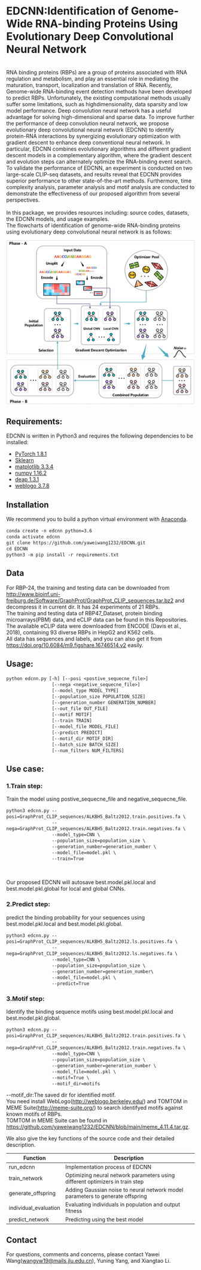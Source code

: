 # EDCNN:Identification of Genome-Wide RNA-binding Proteins Using Evolutionary Deep Convolutional Neural Network
<br>
RNA binding proteins (RBPs) are a group of proteins associated with RNA regulation and
metabolism, and play an essential role in mediating the maturation, transport, localization and translation
of RNA. Recently, Genome-wide RNA-binding event detection methods have been developed to predict
RBPs. Unfortunately, the existing computational methods usually suffer some limitations, such as highdimensionality, data sparsity and low model performance.
Deep convolution neural network has a useful advantage for solving high-dimensional and
sparse data. To improve further the performance of deep convolution neural network, we propose
evolutionary deep convolutional neural network (EDCNN) to identify protein-RNA interactions by
synergizing evolutionary optimization with gradient descent to enhance deep conventional neural network.
In particular, EDCNN combines evolutionary algorithms and different gradient descent models in a
complementary algorithm, where the gradient descent and evolution steps can alternately optimize the
RNA-binding event search. To validate the performance of EDCNN, an experiment is conducted on two
large-scale CLIP-seq datasets, and results reveal that EDCNN provides superior performance to other
state-of-the-art methods. Furthermore, time complexity analysis, parameter analysis and motif analysis
are conducted to demonstrate the effectiveness of our proposed algorithm from several perspectives.

<br>
<br>
In this package, we provides resources including: source codes, datasets, the EDCNN models, and usage examples. <br>
The flowcharts of identification of genome-wide RNA-binding proteins using evolutionary deep convolutional neural network is as follows:<br>

![Image text](https://github.com/yaweiwang1232/EDCNN/blob/main/Architecture.png)

## Requirements:
EDCNN is written in Python3 and requires the following dependencies to be installed: <br>
+ [PyTorch 1.8.1](http://pytorch.org/) <br>
+ [Sklearn](https://github.com/scikit-learn/scikit-learn)
+ [matplotlib 3.3.4](https://matplotlib.org/)
+ [numpy 1.16.2](http://numpy.org/)
+ [deap 1.3.1](https://github.com/deap/deap)
+ [weblogo 3.7.8](http://weblogo.berkeley.edu/)

## Installation
We recommend you to build a python virtual environment with [Anaconda](https://docs.anaconda.com/anaconda/install/linux/). 
```
conda create -n edcnn python=3.6
conda activate edcnn
git clone https://github.com/yaweiwang1232/EDCNN.git
cd EDCNN
python3 -m pip install -r requirements.txt
```






## Data 
For RBP-24, the training and testing data can be downloaded from http://www.bioinf.uni-freiburg.de/Software/GraphProt/GraphProt_CLIP_sequences.tar.bz2 and decompress it in current dir. It has 24 experiments of 21 RBPs.<br>
The training and testing data of RBP47_Dataset, protein binding microarrays(PBM) data, and eCLIP data can be found in this Repositories.<br>
The available eCLIP data were downloaded from ENCODE (Davis et al., 2018), containing 93 diverse RBPs in HepG2 and K562 cells.<br>
All data has sequences and labels, and you can also get it from https://doi.org/10.6084/m9.figshare.16746514.v2
easily.
## Usage:

```
python edcnn.py [-h] [--posi <postive_sequecne_file>]
                 [--nega <negative_sequecne_file>]
                 [--model_type MODEL_TYPE] 
                 [--population_size POPULATION_SIZE]
                 [--generation_number GENERATION_NUMBER]
                 [--out_file OUT_FILE]
                 [--motif MOTIF] 
                 [--train TRAIN] 
                 [--model_file MODEL_FILE] 
                 [--predict PREDICT]
                 [--motif_dir MOTIF_DIR]
                 [--batch_size BATCH_SIZE] 
                 [--num_filters NUM_FILTERS] 
```



                 
## Use case:

### 1.Train step:

Train the model using postive_sequecne_file and negative_sequecne_file.<br>
```
python3 edcnn.py --posi=GraphProt_CLIP_sequences/ALKBH5_Baltz2012.train.positives.fa \
                 --nega=GraphProt_CLIP_sequences/ALKBH5_Baltz2012.train.negatives.fa \
                 --model_type=CNN \
                 --population_size=population_size \
                 --generation_number=generation_number \
                 --model_file=model.pkl \
                 --train=True 
                 
```
<br>
Our proposed EDCNN will autosave best.model.pkl.local and best.model.pkl.global for local and global CNNs. <br>

### 2.Predict step:
predict the binding probability for your sequences using best.model.pkl.local and best.model.pkl.global.
```
python3 edcnn.py --posi=GraphProt_CLIP_sequences/ALKBH5_Baltz2012.ls.positives.fa \
                 --nega=GraphProt_CLIP_sequences/ALKBH5_Baltz2012.ls.negatives.fa \
                 --model_type=CNN \
                 --population_size=population_size \
                 --generation_number=generation_number\
                 --model_file=model.pkl \
                 --predict=True 
```
### 3.Motif step:
Identify the binding sequence motifs using best.model.pkl.local and best.model.pkl.global.
```
python3 edcnn.py --posi=GraphProt_CLIP_sequences/ALKBH5_Baltz2012.train.positives.fa \
                 --nega=GraphProt_CLIP_sequences/ALKBH5_Baltz2012.train.negatives.fa \
                 --model_type=CNN \
                 --population_size=population_size \
                 --generation_number=generation_number \
                 --model_file=model.pkl \
                 --motif=True \
                 --motif_dir=motifs
```
--motif_dir:The saved dir for identified motif.
<br>
You need install WebLogo(http://weblogo.berkeley.edu/) and TOMTOM in MEME Suite(http://meme-suite.org/) to search identifyed motifs against known motifs of RBPs. <br> 
TOMTOM in MEME Suite can be found in https://github.com/yaweiwang1232/EDCNN/blob/main/meme_4.11.4.tar.gz.
<br>

We also give the key functions of the source code and their detailed description.<br>

Function | Description
---|---
run_edcnn | Implementation process of EDCNN
train_network | Optimizing neural network parameters using different optimizers in train step
generate_offspring | Adding Gaussian noise to neural network model parameters to generate offspring
individual_evaluation | Evaluating individuals in population and output fitness
predict_network | Predicting using the best model

## Contact
For questions, comments and concerns, please contact
Yawei Wang(wangyw19@mails.jlu.edu.cn), Yuning Yang, and Xiangtao Li.
